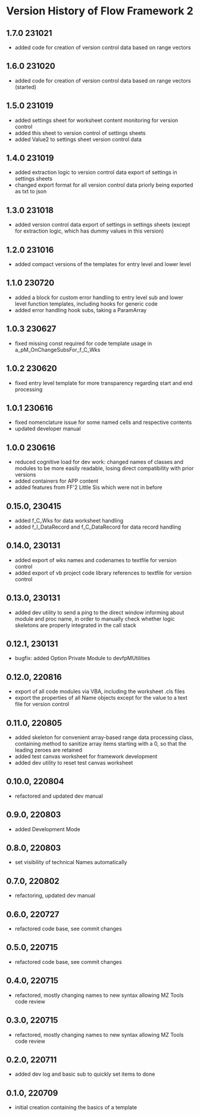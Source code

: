 # Version History of Flow Framework 2

## 1.7.0 231021
* added code for creation of version control data based on range vectors

## 1.6.0 231020
* added code for creation of version control data based on range vectors (started)

## 1.5.0 231019
* added settings sheet for worksheet content monitoring for version control
* added this sheet to version control of settings sheets
* added Value2 to settings sheet version control data

## 1.4.0 231019
* added extraction logic to version control data export of settings in settings sheets
* changed export format for all version control data priorly being exported as txt to json

## 1.3.0 231018
* added version control data export of settings in settings sheets (except for extraction logic, which has dummy values in this version)

## 1.2.0 231016
* added compact versions of the templates for entry level and lower level

## 1.1.0 230720
* added a block for custom error handling to entry level sub and lower level function templates, including hooks for generic code
* added error handling hook subs, taking a ParamArray

## 1.0.3 230627
* fixed missing const required for code template usage in a_pM_OnChangeSubsFor_f_C_Wks

## 1.0.2 230620
* fixed entry level template for more transparency regarding start and end processing

## 1.0.1 230616
* fixed nomenclature issue for some named cells and respective contents
* updated developer manual

## 1.0.0 230616
* reduced cognitive load for dev work: changed names of classes and modules to be more easily readable, losing direct compatibility with prior versions
* added containers for APP content
* added features from FF'2 Little Sis which were not in before

## 0.15.0, 230415
* added f_C_Wks for data worksheet handling
* added f_I_DataRecord and f_C_DataRecord for data record handling

## 0.14.0, 230131
* added export of wks names and codenames to textfile for version control
* added export of vb project code library references to textfile for version control

## 0.13.0, 230131
* added dev utility to send a ping to the direct window informing about module and proc name, in order to manually check whether logic skeletons are properly integrated in the call stack

## 0.12.1, 230131
* bugfix: added Option Private Module to devfpMUtilities

## 0.12.0, 220816
* export of all code modules via VBA, including the worksheet .cls files
* export the properties of all Name objects except for the value to a text file for version control

## 0.11.0, 220805
* added skeleton for convenient array-based range data processing class, containing method to sanitize array items starting with a 0, so that the leading zeroes are retained
* added test canvas worksheet for framework development
* added dev utility to reset test canvas worksheet

## 0.10.0, 220804
* refactored and updated dev manual

## 0.9.0, 220803
* added Development Mode

## 0.8.0, 220803
* set visibility of technical Names automatically

## 0.7.0, 220802
* refactoring, updated dev manual

## 0.6.0, 220727
* refactored code base, see commit changes

## 0.5.0, 220715
* refactored code base, see commit changes

## 0.4.0, 220715
* refactored, mostly changing names to new syntax allowing MZ Tools code review

## 0.3.0, 220715
* refactored, mostly changing names to new syntax allowing MZ Tools code review

## 0.2.0, 220711
* added dev log and basic sub to quickly set items to done

## 0.1.0, 220709
* initial creation containing the basics of a template